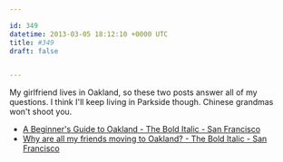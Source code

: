 ```yaml
---

id: 349
datetime: 2013-03-05 18:12:10 +0000 UTC
title: #349
draft: false


---
```


My girlfriend lives in Oakland, so these two posts answer all of my questions. I think I'll keep living in Parkside though. Chinese grandmas won't shoot you. 

 
 * [A Beginner's Guide to Oakland - The Bold Italic - San Francisco](http://www.thebolditalic.com/sarahverena/stories/2639-a-beginners-guide-to-oakland)
 * [Why are all my friends moving to Oakland? - The Bold Italic - San Francisco](http://www.thebolditalic.com/BrokeAssStuart/stories/2841-why-are-all-my-friends-moving-to-oakland)



